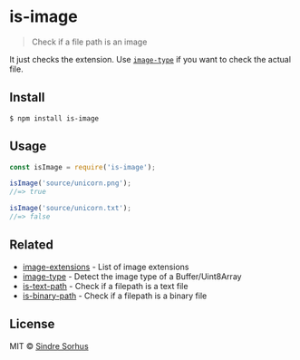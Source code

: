 # is-image

> Check if a file path is an image

It just checks the extension. Use [`image-type`](https://github.com/sindresorhus/image-type) if you want to check the actual file.


## Install

```
$ npm install is-image
```


## Usage

```js
const isImage = require('is-image');

isImage('source/unicorn.png');
//=> true

isImage('source/unicorn.txt');
//=> false
```


## Related

- [image-extensions](https://github.com/arthurvr/image-extensions) - List of image extensions
- [image-type](https://github.com/sindresorhus/image-type) - Detect the image type of a Buffer/Uint8Array
- [is-text-path](https://github.com/sindresorhus/is-text-path) - Check if a filepath is a text file
- [is-binary-path](https://github.com/sindresorhus/is-binary-path) - Check if a filepath is a binary file


## License

MIT © [Sindre Sorhus](https://sindresorhus.com)

